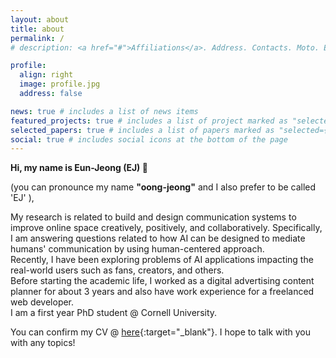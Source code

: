 ```yaml
---
layout: about
title: about
permalink: /
# description: <a href="#">Affiliations</a>. Address. Contacts. Moto. Etc.

profile:
  align: right
  image: profile.jpg
  address: false

news: true # includes a list of news items
featured_projects: true # includes a list of project marked as "selected={true}"
selected_papers: true # includes a list of papers marked as "selected={true}"
social: true # includes social icons at the bottom of the page
---
```


**Hi, my name is Eun-Jeong (EJ) 🙂**

(you can pronounce my name **"oong-jeong"** and I also prefer to be called 'EJ' ),

My research is related to build and design communication systems to improve online space creatively, positively, and collaboratively. Specifically, I am answering questions related to how AI can be designed to mediate humans'
communication by using human-centered approach.<br>
 Recently, I have been exploring problems of AI applications impacting the real-world users such as fans, creators, and others.
<br>
 Before starting the academic life, I worked as a digital advertising content planner for about 3 years and also have work experience for a freelanced web developer.
 <br>
I am a first year PhD student @ Cornell University.<p>
You can confirm my CV @ [here](https://docs.google.com/document/d/1qHcXlC2tz-_s7MbvZIfg-cwp5LtR9dXpFsYHLS_Tc6Q/edit){:target="\_blank"}. I hope to talk with you with any topics!

<!--
Write your biography here. Tell the world about yourself. Link to your favorite [subreddit](http://reddit.com){:target="\_blank"}. You can put a picture in, too. The code is already in, just name your picture `prof_pic.jpg` and put it in the `img/` folder.

Put your address / P.O. box / other info right below your picture. You can also disable any these elements by editing `profile` property of the YAML header of your `_pages/about.md`. Edit `_bibliography/papers.bib` and Jekyll will render your [publications page](/al-folio/publications/) automatically.

Link to your social media connections, too. This theme is set up to use [Font Awesome icons](http://fortawesome.github.io/Font-Awesome/){:target="\_blank"} and [Academicons](https://jpswalsh.github.io/academicons/){:target="\_blank"}, like the ones below. Add your Facebook, Twitter, LinkedIn, Google Scholar, or just disable all of them. -->
